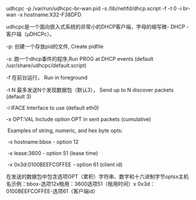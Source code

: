 udhcpc -p /var/run/udhcpc-br-wan.pid -s /lib/netifd/dhcp.script -f -t 0 -i br-wan -x hostname:X32-F38DFD



udhcpc是一个面向嵌入式系统的非常小的DHCP客户端，字母的缩写微- DHCP -客户端（μDHCPc）。

-p:  创建一个存放pid的文件, Create pidfile

-s:  跑一个dhcp事件的程序,Run PROG at DHCP events (default /usr/share/udhcpc/default.script)

 -f   在前台运行，     Run in foreground

-t N  最多发送N个发现数据包（默认3），     Send up to N discover packets (default 3)

 -i IFACE    Interface to use (default eth0)

 

-x OPT:VAL   Include option OPT in sent packets (cumulative)

​            Examples of string, numeric, and hex byte opts:

​            -x hostname:bbox - option 12

​            -x lease:3600 - option 51 (lease time)

​            -x 0x3d:0100BEEFC0FFEE - option 61 (client id)

 

在发送的数据包中包含选项OPT（累积）字符串、数字和十六进制字节optsx主机名示例：bbox-选项12x租用：3600选项51（租用时间）x 0x3d：0100BEEFCOFFEE-选项61（客户端id）
